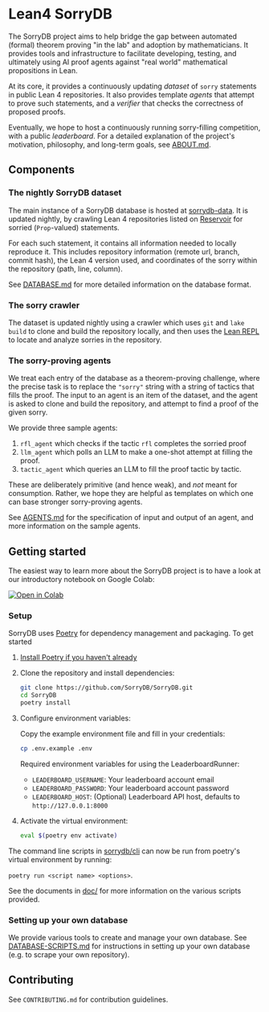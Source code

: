 # Lean4 SorryDB

The SorryDB project aims to help bridge the gap between automated (formal) theorem
proving "in the lab" and adoption by mathematicians. It provides tools and
infrastructure to facilitate developing, testing, and ultimately using AI proof agents
against "real world" mathematical propositions in Lean.

At its core, it provides a continuously updating *dataset* of `sorry`
statements in public Lean 4 repositories. It also provides template *agents*
that attempt to prove such statements, and a *verifier* that checks the
correctness of proposed proofs.

Eventually, we hope to host a continuously running sorry-filling competition,
with a public *leaderboard*. For a detailed explanation of the project's
motivation, philosophy, and long-term goals, see [ABOUT.md](doc/ABOUT.md).

## Components

### The nightly SorryDB dataset

The main instance of a SorryDB database is hosted at [sorrydb-data](https://github.com/austinletson/sorrydb-data). It is updated nightly, by crawling Lean 4 repositories listed on [Reservoir](https://reservoir.lean-lang.org/) for sorried (`Prop`-valued) statements.

For each such statement, it contains all information needed to locally reproduce
it. This includes repository information (remote url, branch, commit hash), the
Lean 4 version used, and coordinates of the sorry within the repository (path, line, column).

See [DATABASE.md](doc/DATABASE.md) for more detailed information on the database
format.

### The sorry crawler

The dataset is updated nightly using a crawler which uses `git` and `lake build` to
clone and build the repository locally, and then uses the [Lean
REPL](https://github.com/leanprover-community/repl/) to locate and analyze
sorries in the repository.

### The sorry-proving agents

We treat each entry of the database as a theorem-proving challenge, where the
precise task is to replace the `"sorry"` string with a string of tactics that
fills the proof. The input to an agent is an item of the dataset, and the agent
is asked to clone and build the repository, and attempt to find a proof of the
given sorry.

We provide three sample agents:

1. `rfl_agent` which checks if the tactic `rfl` completes the sorried proof
2. `llm_agent` which polls an LLM to make a one-shot attempt at filling the proof.
3. `tactic_agent` which queries an LLM to fill the proof tactic by tactic.

These are deliberately primitive (and hence weak), and *not* meant for
consumption. Rather, we hope they are helpful as templates on which one can base
stronger sorry-proving agents.

See [AGENTS.md](doc/AGENTS.md) for the specification of input and output of an
agent, and more information on the sample agents.

## Getting started

The easiest way to learn more about the SorryDB project is to have a look at our introductory notebook on Google Colab:

[![Open in Colab](https://colab.research.google.com/assets/colab-badge.svg)](https://colab.research.google.com/github/SorryDB/SorryDB/blob/master/doc/Introduction_to_the_SorryDB_Project.ipynb)

### Setup

SorryDB uses [Poetry](https://python-poetry.org/) for dependency management and
packaging. To get started

1. [Install Poetry if you haven't already](https://python-poetry.org/docs/#installation)

2. Clone the repository and install dependencies:

   ```sh
   git clone https://github.com/SorryDB/SorryDB.git
   cd SorryDB
   poetry install
   ```

3. Configure environment variables:

   Copy the example environment file and fill in your credentials:

   ```sh
   cp .env.example .env
   ```

   Required environment variables for using the LeaderboardRunner:
   - `LEADERBOARD_USERNAME`: Your leaderboard account email
   - `LEADERBOARD_PASSWORD`: Your leaderboard account password
   - `LEADERBOARD_HOST`: (Optional) Leaderboard API host, defaults to `http://127.0.0.1:8000`

4. Activate the virtual environment:

   ```sh
   eval $(poetry env activate)
   ```

The command line scripts in [sorrydb/cli](sorrydb/cli) can now be run
from poetry's virtual environment by running:

`poetry run <script name> <options>`.

See the documents in [doc/](doc/) for more information on the various scripts
provided.

### Setting up your own database

We provide various tools to create and manage your own database. See
[DATABASE-SCRIPTS.md](doc/DATABASE-SCRIPTS.md) for instructions in setting up
your own database (e.g. to scrape your own repository).

## Contributing

See `CONTRIBUTING.md` for contribution guidelines.
